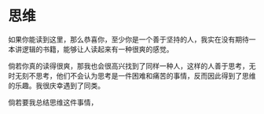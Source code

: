 # 思维

如果你能读到这里，那么恭喜你，至少你是一个善于坚持的人，我实在没有期待一本讲逻辑的书籍，能够让人读起来有一种很爽的感觉。

倘若你真的读得很爽，那我也会很高兴找到了同样一种人，这样的人善于思考，无时无刻不思考，他们不会认为思考是一件困难和痛苦的事情，反而因此得到了思维的乐趣。我很庆幸遇到了同类。

倘若要我总结思维这件事情，

